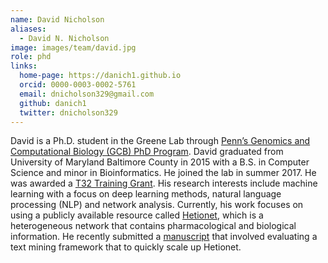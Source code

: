 ```yaml
---
name: David Nicholson
aliases:
  - David N. Nicholson
image: images/team/david.jpg
role: phd
links:
  home-page: https://danich1.github.io
  orcid: 0000-0003-0002-5761
  email: dnicholson329@gmail.com
  github: danich1
  twitter: dnicholson329
---
```


David is a Ph.D. student in the Greene Lab through [Penn’s Genomics and Computational Biology (GCB) PhD Program](https://www.med.upenn.edu/gcb/).
David graduated from University of Maryland Baltimore County in 2015 with a B.S. in Computer Science and minor in Bioinformatics.
He joined the lab in summer 2017.
He was awarded a [T32 Training Grant](https://genomedt32.med.upenn.edu/compgen/people/).
His research interests include machine learning with a focus on deep learning methods, natural language processing (NLP) and network analysis.
Currently, his work focuses on using a publicly available resource called [Hetionet](https://het.io/), which is a heterogeneous network that contains pharmacological and biological information.
He recently submitted a [manuscript](https://greenelab.github.io/text_mined_hetnet_manuscript/) that involved evaluating a text mining framework that to quickly scale up Hetionet.
